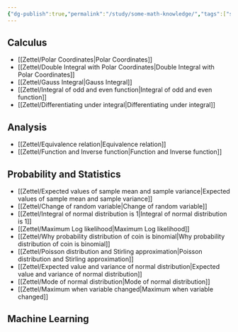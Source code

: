```yaml
---
{"dg-publish":true,"permalink":"/study/some-math-knowledge/","tags":["self-study"],"noteIcon":"📝","created":"2024-04-25T15:03:08.838+07:00","updated":"2024-04-29T09:18:54.570+07:00"}
---
```


## Calculus

- [[Zettel/Polar Coordinates\|Polar Coordinates]]
- [[Zettel/Double Integral with Polar Coordinates\|Double Integral with Polar Coordinates]]
- [[Zettel/Gauss Integral\|Gauss Integral]]
- [[Zettel/Integral of odd and even function\|Integral of odd and even function]]
- [[Zettel/Differentiating under integral\|Differentiating under integral]]
## Analysis

- [[Zettel/Equivalence relation\|Equivalence relation]]
- [[Zettel/Function and Inverse function\|Function and Inverse function]]
## Probability and Statistics

- [[Zettel/Expected values of sample mean and sample variance\|Expected values of sample mean and sample variance]]
- [[Zettel/Change of random variable\|Change of random variable]]
- [[Zettel/Integral of normal distribution is 1\|Integral of normal distribution is 1]]
- [[Zettel/Maximum Log likelihood\|Maximum Log likelihood]]
- [[Zettel/Why probability distribution of coin is binomial\|Why probability distribution of coin is binomial]]
- [[Zettel/Poisson distribution and Stirling approximation\|Poisson distribution and Stirling approximation]]
- [[Zettel/Expected value and variance of normal distribution\|Expected value and variance of normal distribution]]
- [[Zettel/Mode of normal distribution\|Mode of normal distribution]]
- [[Zettel/Maximum when variable changed\|Maximum when variable changed]]
## Machine Learning